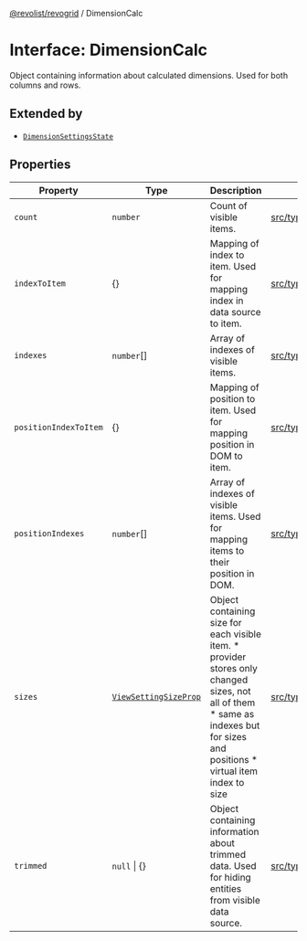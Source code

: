 [@revolist/revogrid](README.md) / DimensionCalc

# Interface: DimensionCalc

Object containing information about calculated dimensions.
Used for both columns and rows.

## Extended by

- [`DimensionSettingsState`](Interface.DimensionSettingsState.md)

## Properties

| Property | Type | Description | Defined in |
| ------ | ------ | ------ | ------ |
| `count` | `number` | Count of visible items. | [src/types/interfaces.ts:579](https://github.com/revolist/revogrid/blob/8958a60bd3054871bb3d1706c4eb92c83a8c6b6c/src/types/interfaces.ts#L579) |
| `indexToItem` | \{\} | Mapping of index to item. Used for mapping index in data source to item. | [src/types/interfaces.ts:602](https://github.com/revolist/revogrid/blob/8958a60bd3054871bb3d1706c4eb92c83a8c6b6c/src/types/interfaces.ts#L602) |
| `indexes` | `number`[] | Array of indexes of visible items. | [src/types/interfaces.ts:574](https://github.com/revolist/revogrid/blob/8958a60bd3054871bb3d1706c4eb92c83a8c6b6c/src/types/interfaces.ts#L574) |
| `positionIndexToItem` | \{\} | Mapping of position to item. Used for mapping position in DOM to item. | [src/types/interfaces.ts:591](https://github.com/revolist/revogrid/blob/8958a60bd3054871bb3d1706c4eb92c83a8c6b6c/src/types/interfaces.ts#L591) |
| `positionIndexes` | `number`[] | Array of indexes of visible items. Used for mapping items to their position in DOM. | [src/types/interfaces.ts:585](https://github.com/revolist/revogrid/blob/8958a60bd3054871bb3d1706c4eb92c83a8c6b6c/src/types/interfaces.ts#L585) |
| `sizes` | [`ViewSettingSizeProp`](TypeAlias.ViewSettingSizeProp.md) | Object containing size for each visible item. * provider stores only changed sizes, not all of them * same as indexes but for sizes and positions * virtual item index to size | [src/types/interfaces.ts:621](https://github.com/revolist/revogrid/blob/8958a60bd3054871bb3d1706c4eb92c83a8c6b6c/src/types/interfaces.ts#L621) |
| `trimmed` | `null` \| \{\} | Object containing information about trimmed data. Used for hiding entities from visible data source. | [src/types/interfaces.ts:613](https://github.com/revolist/revogrid/blob/8958a60bd3054871bb3d1706c4eb92c83a8c6b6c/src/types/interfaces.ts#L613) |
